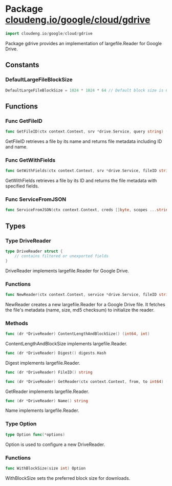 # Package [cloudeng.io/google/cloud/gdrive](https://pkg.go.dev/cloudeng.io/google/cloud/gdrive?tab=doc)

```go
import cloudeng.io/google/cloud/gdrive
```

Package gdrive provides an implementation of largefile.Reader for Google
Drive.

## Constants
### DefaultLargeFileBlockSize
```go
DefaultLargeFileBlockSize = 1024 * 1024 * 64 // Default block size is 64 MiB.


```



## Functions
### Func GetFileID
```go
func GetFileID(ctx context.Context, srv *drive.Service, query string) (*drive.File, error)
```
GetFileID retrieves a file by its name and returns file metadata including
ID and name.

### Func GetWithFields
```go
func GetWithFields(ctx context.Context, srv *drive.Service, fileID string, fields ...googleapi.Field) (*drive.File, error)
```
GetWithFields retrieves a file by its ID and returns the file metadata with
specified fields.

### Func ServiceFromJSON
```go
func ServiceFromJSON(ctx context.Context, creds []byte, scopes ...string) (*drive.Service, error)
```



## Types
### Type DriveReader
```go
type DriveReader struct {
	// contains filtered or unexported fields
}
```
DriveReader implements largefile.Reader for Google Drive.

### Functions

```go
func NewReader(ctx context.Context, service *drive.Service, fileID string, opts ...Option) (*DriveReader, error)
```
NewReader creates a new largefile.Reader for a Google Drive file. It fetches
the file's metadata (name, size, md5 checksum) to initialize the reader.



### Methods

```go
func (dr *DriveReader) ContentLengthAndBlockSize() (int64, int)
```
ContentLengthAndBlockSize implements largefile.Reader.


```go
func (dr *DriveReader) Digest() digests.Hash
```
Digest implements largefile.Reader.


```go
func (dr *DriveReader) FileID() string
```


```go
func (dr *DriveReader) GetReader(ctx context.Context, from, to int64) (io.ReadCloser, largefile.RetryResponse, error)
```
GetReader implements largefile.Reader.


```go
func (dr *DriveReader) Name() string
```
Name implements largefile.Reader.




### Type Option
```go
type Option func(*options)
```
Option is used to configure a new DriveReader.

### Functions

```go
func WithBlockSize(size int) Option
```
WithBlockSize sets the preferred block size for downloads.







